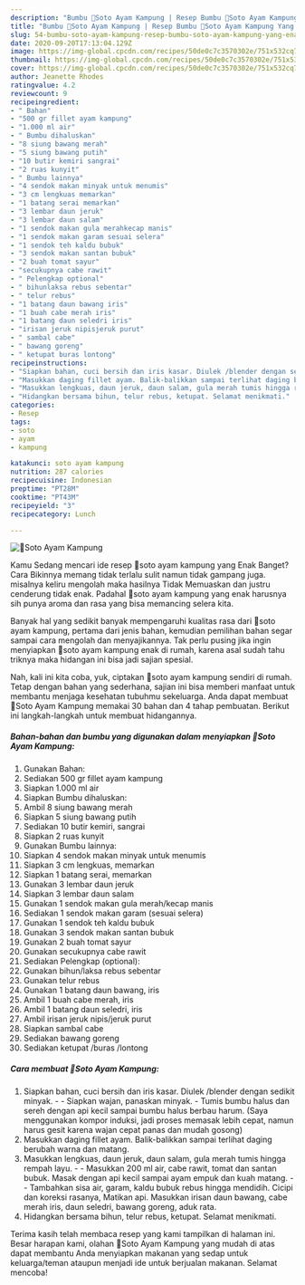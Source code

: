 ```yaml
---
description: "Bumbu 🐓Soto Ayam Kampung | Resep Bumbu 🐓Soto Ayam Kampung Yang Enak Dan Lezat"
title: "Bumbu 🐓Soto Ayam Kampung | Resep Bumbu 🐓Soto Ayam Kampung Yang Enak Dan Lezat"
slug: 54-bumbu-soto-ayam-kampung-resep-bumbu-soto-ayam-kampung-yang-enak-dan-lezat
date: 2020-09-20T17:13:04.129Z
image: https://img-global.cpcdn.com/recipes/50de0c7c3570302e/751x532cq70/🐓soto-ayam-kampung-foto-resep-utama.jpg
thumbnail: https://img-global.cpcdn.com/recipes/50de0c7c3570302e/751x532cq70/🐓soto-ayam-kampung-foto-resep-utama.jpg
cover: https://img-global.cpcdn.com/recipes/50de0c7c3570302e/751x532cq70/🐓soto-ayam-kampung-foto-resep-utama.jpg
author: Jeanette Rhodes
ratingvalue: 4.2
reviewcount: 9
recipeingredient:
- " Bahan"
- "500 gr fillet ayam kampung"
- "1.000 ml air"
- " Bumbu dihaluskan"
- "8 siung bawang merah"
- "5 siung bawang putih"
- "10 butir kemiri sangrai"
- "2 ruas kunyit"
- " Bumbu lainnya"
- "4 sendok makan minyak untuk menumis"
- "3 cm lengkuas memarkan"
- "1 batang serai memarkan"
- "3 lembar daun jeruk"
- "3 lembar daun salam"
- "1 sendok makan gula merahkecap manis"
- "1 sendok makan garam sesuai selera"
- "1 sendok teh kaldu bubuk"
- "3 sendok makan santan bubuk"
- "2 buah tomat sayur"
- "secukupnya cabe rawit"
- " Pelengkap optional"
- " bihunlaksa rebus sebentar"
- " telur rebus"
- "1 batang daun bawang iris"
- "1 buah cabe merah iris"
- "1 batang daun seledri iris"
- "irisan jeruk nipisjeruk purut"
- " sambal cabe"
- " bawang goreng"
- " ketupat buras lontong"
recipeinstructions:
- "Siapkan bahan, cuci bersih dan iris kasar. Diulek /blender dengan sedikit minyak.   Siapkan wajan, panaskan minyak. Tumis bumbu halus dan sereh dengan api kecil sampai bumbu halus berbau harum. (Saya menggunakan kompor induksi, jadi proses memasak lebih cepat, namun harus gesit karena wajan cepat panas dan mudah gosong)"
- "Masukkan daging fillet ayam. Balik-balikkan sampai terlihat daging berubah warna dan matang."
- "Masukkan lengkuas, daun jeruk, daun salam, gula merah tumis hingga rempah layu.  Masukkan 200 ml air, cabe rawit, tomat dan santan bubuk. Masak dengan api kecil sampai ayam empuk dan kuah matang.  Tambahkan sisa air, garam, kaldu bubuk rebus hingga mendidih. Cicipi dan koreksi rasanya, Matikan api. Masukkan irisan daun bawang, cabe merah iris, daun seledri, bawang goreng, aduk rata."
- "Hidangkan bersama bihun, telur rebus, ketupat. Selamat menikmati."
categories:
- Resep
tags:
- soto
- ayam
- kampung

katakunci: soto ayam kampung 
nutrition: 287 calories
recipecuisine: Indonesian
preptime: "PT28M"
cooktime: "PT43M"
recipeyield: "3"
recipecategory: Lunch

---
```



![🐓Soto Ayam Kampung](https://img-global.cpcdn.com/recipes/50de0c7c3570302e/751x532cq70/🐓soto-ayam-kampung-foto-resep-utama.jpg)

Kamu Sedang mencari ide resep 🐓soto ayam kampung yang Enak Banget? Cara Bikinnya memang tidak terlalu sulit namun tidak gampang juga. misalnya keliru mengolah maka hasilnya Tidak Memuaskan dan justru cenderung tidak enak. Padahal 🐓soto ayam kampung yang enak harusnya sih punya aroma dan rasa yang bisa memancing selera kita.



Banyak hal yang sedikit banyak mempengaruhi kualitas rasa dari 🐓soto ayam kampung, pertama dari jenis bahan, kemudian pemilihan bahan segar sampai cara mengolah dan menyajikannya. Tak perlu pusing jika ingin menyiapkan 🐓soto ayam kampung enak di rumah, karena asal sudah tahu triknya maka hidangan ini bisa jadi sajian spesial.


Nah, kali ini kita coba, yuk, ciptakan 🐓soto ayam kampung sendiri di rumah. Tetap dengan bahan yang sederhana, sajian ini bisa memberi manfaat untuk membantu menjaga kesehatan tubuhmu sekeluarga. Anda dapat membuat 🐓Soto Ayam Kampung memakai 30 bahan dan 4 tahap pembuatan. Berikut ini langkah-langkah untuk membuat hidangannya.

<!--inarticleads1-->

##### Bahan-bahan dan bumbu yang digunakan dalam menyiapkan 🐓Soto Ayam Kampung:

1. Gunakan  Bahan:
1. Sediakan 500 gr fillet ayam kampung
1. Siapkan 1.000 ml air
1. Siapkan  Bumbu dihaluskan:
1. Ambil 8 siung bawang merah
1. Siapkan 5 siung bawang putih
1. Sediakan 10 butir kemiri, sangrai
1. Siapkan 2 ruas kunyit
1. Gunakan  Bumbu lainnya:
1. Siapkan 4 sendok makan minyak untuk menumis
1. Siapkan 3 cm lengkuas, memarkan
1. Siapkan 1 batang serai, memarkan
1. Gunakan 3 lembar daun jeruk
1. Siapkan 3 lembar daun salam
1. Gunakan 1 sendok makan gula merah/kecap manis
1. Sediakan 1 sendok makan garam (sesuai selera)
1. Gunakan 1 sendok teh kaldu bubuk
1. Gunakan 3 sendok makan santan bubuk
1. Gunakan 2 buah tomat sayur
1. Gunakan secukupnya cabe rawit
1. Sediakan  Pelengkap (optional):
1. Gunakan  bihun/laksa rebus sebentar
1. Gunakan  telur rebus
1. Gunakan 1 batang daun bawang, iris
1. Ambil 1 buah cabe merah, iris
1. Ambil 1 batang daun seledri, iris
1. Ambil irisan jeruk nipis/jeruk purut
1. Siapkan  sambal cabe
1. Sediakan  bawang goreng
1. Sediakan  ketupat /buras /lontong




<!--inarticleads2-->

##### Cara membuat 🐓Soto Ayam Kampung:

1. Siapkan bahan, cuci bersih dan iris kasar. Diulek /blender dengan sedikit minyak.  -  - Siapkan wajan, panaskan minyak. - Tumis bumbu halus dan sereh dengan api kecil sampai bumbu halus berbau harum. (Saya menggunakan kompor induksi, jadi proses memasak lebih cepat, namun harus gesit karena wajan cepat panas dan mudah gosong)
1. Masukkan daging fillet ayam. Balik-balikkan sampai terlihat daging berubah warna dan matang.
1. Masukkan lengkuas, daun jeruk, daun salam, gula merah tumis hingga rempah layu. -  - Masukkan 200 ml air, cabe rawit, tomat dan santan bubuk. Masak dengan api kecil sampai ayam empuk dan kuah matang. -  - Tambahkan sisa air, garam, kaldu bubuk rebus hingga mendidih. Cicipi dan koreksi rasanya, Matikan api. Masukkan irisan daun bawang, cabe merah iris, daun seledri, bawang goreng, aduk rata.
1. Hidangkan bersama bihun, telur rebus, ketupat. Selamat menikmati.




Terima kasih telah membaca resep yang kami tampilkan di halaman ini. Besar harapan kami, olahan 🐓Soto Ayam Kampung yang mudah di atas dapat membantu Anda menyiapkan makanan yang sedap untuk keluarga/teman ataupun menjadi ide untuk berjualan makanan. Selamat mencoba!
